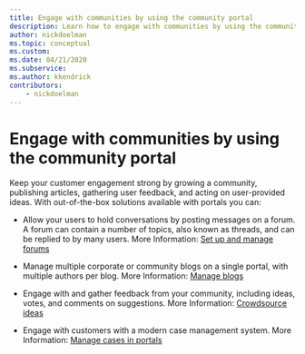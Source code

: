 ```yaml
---
title: Engage with communities by using the community portal
description: Learn how to engage with communities by using the community portal.
author: nickdoelman
ms.topic: conceptual
ms.custom: 
ms.date: 04/21/2020
ms.subservice: 
ms.author: kkendrick
contributors:
    - nickdoelman
---
```


# Engage with communities by using the community portal

Keep your customer engagement strong by growing a community, publishing articles, gathering user feedback, and acting on user-provided ideas. With out-of-the-box solutions available with portals you can:

- Allow your users to hold conversations by posting messages on a forum. A forum can contain a number of topics, also known as threads, and can be replied to by many users. More Information: [Set up and manage forums](setup-manage-forums.md)  

- Manage multiple corporate or community blogs on a single portal, with multiple authors per blog. More Information: [Manage blogs](manage-blogs.md)  

- Engage with and gather feedback from your community, including ideas, votes, and comments on suggestions. More Information: [Crowdsource ideas](crowdsource-ideas.md)  

- Engage with customers with a modern case management system. More Information: [Manage cases in portals](case-management.md)


